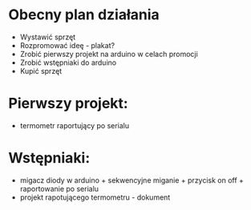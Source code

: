 # Obecny plan działania
* Wystawić sprzęt
* Rozpromować ideę - plakat?
* Zrobić pierwszy projekt na arduino w celach promocji
* Zrobić wstępniaki do arduino
* Kupić sprzęt

# Pierwszy projekt:
* termometr raportujący po serialu

# Wstępniaki:
* migacz diody w arduino + sekwencyjne miganie + przycisk on off + raportowanie po serialu
* projekt rapotującego termometru - dokument
